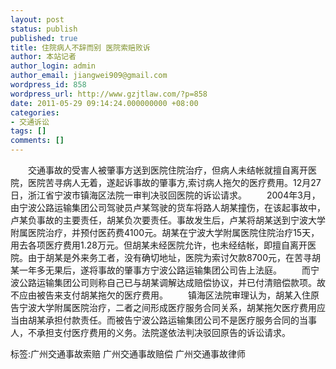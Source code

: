```yaml
---
layout: post
status: publish
published: true
title: 住院病人不辞而别 医院索赔败诉
author: 本站记者
author_login: admin
author_email: jiangwei909@gmail.com
wordpress_id: 858
wordpress_url: http://www.gzjtlaw.com/?p=858
date: 2011-05-29 09:14:24.000000000 +08:00
categories:
- 交通诉讼
tags: []
comments: []
---
```

　　交通事故的受害人被肇事方送到医院住院治疗，但病人未结帐就擅自离开医院，医院苦寻病人无着，遂起诉事故的肇事方,索讨病人拖欠的医疗费用。12月27日，浙江省宁波市镇海区法院一审判决驳回医院的诉讼请求。 　　2004年3月，由宁波公路运输集团公司驾驶员卢某驾驶的货车将路人胡某撞伤，在该起事故中，卢某负事故的主要责任，胡某负次要责任。事故发生后，卢某将胡某送到宁波大学附属医院治疗，并预付医药费4100元。胡某在宁波大学附属医院住院治疗15天，用去各项医疗费用1.28万元。但胡某未经医院允许，也未经结帐，即擅自离开医院。由于胡某是外来务工者，没有确切地址，医院为索讨欠款8700元，在苦寻胡某一年多无果后，遂将事故的肇事方宁波公路运输集团公司告上法庭。 　　而宁波公路运输集团公司则称自己已与胡某调解达成赔偿协议，并已付清赔偿款项。故不应由被告来支付胡某拖欠的医疗费用。 　　镇海区法院审理认为，胡某入住原告宁波大学附属医院治疗，二者之间形成医疗服务合同关系，胡某拖欠医疗费用应当由胡某承担付款责任。而被告宁波公路运输集团公司不是医疗服务合同的当事人，不承担支付医疗费用的义务。法院遂依法判决驳回原告的诉讼请求。标签:广州交通事故索赔 广州交通事故赔偿 广州交通事故律师
